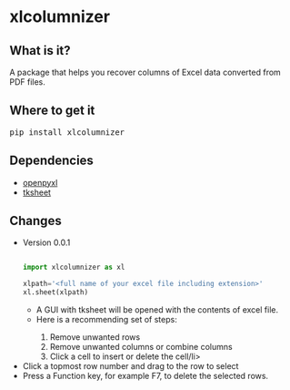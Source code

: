 # xlcolumnizer

## What is it?

A package that helps you recover columns of Excel data converted from PDF files.

## Where to get it

<pre lang=sh>pip install xlcolumnizer</pre>

## Dependencies

<ul><li><a href="https://openpyxl.readthedocs.io/en/stable/">openpyxl</a></li>
<li><a href="https://github.com/ragardner/tksheet">tksheet</a></li></ul>

## Changes
<ul>
<li>Version 0.0.1</li>

```python

import xlcolumnizer as xl

xlpath='<full name of your excel file including extension>'
xl.sheet(xlpath)

```

<ul><li>A GUI with tksheet will be opened with the contents of excel file.</li>
<li>Here is a recommending set of steps:</li>
<ol><li>Remove unwanted rows</li>
<li>Remove unwanted columns or combine columns</li>
  <li>Click a cell to insert or delete the cell/li></ol></ul>


<li>Click a topmost row number and drag to the row to select</li>
<li>Press a Function key, for example F7, to delete the selected rows.</li>

</ul>
<br>
